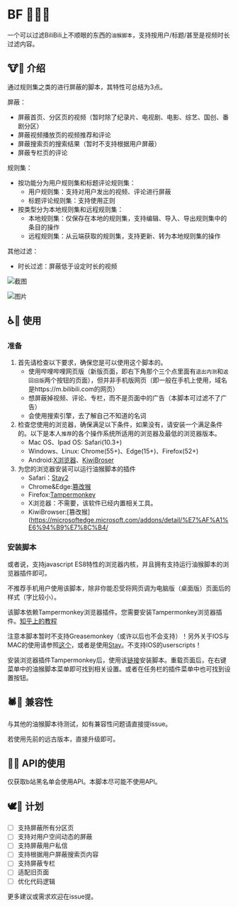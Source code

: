 # BF 🔪🐂🐎
一个可以过滤BiliBili上不顺眼的东西的`油猴脚本`，支持按用户/标题/甚至是视频时长过滤内容。

## 🐮🍺 介绍

通过规则集之类的进行屏蔽的脚本，其特性可总结为3点。

屏蔽：
- 屏蔽首页、分区页的视频（暂时除了纪录片、电视剧、电影、综艺、国创、番剧分区）
- 屏蔽视频播放页的视频推荐和评论
- 屏蔽搜索页的搜索结果（暂时不支持根据用户屏蔽）
- 屏蔽专栏页的评论

规则集：
- 按功能分为用户规则集和标题评论规则集：
    - 用户规则集：支持对用户发出的视频、评论进行屏蔽
    - 标题评论规则集：支持使用正则
- 按类型分为本地规则集和远程规则集：
    - 本地规则集：仅保存在本地的规则集，支持编辑、导入、导出规则集中的条目的操作
    - 远程规则集：从云端获取的规则集，支持更新、转为本地规则集的操作

其他过滤：
- 时长过滤：屏蔽低于设定时长的视频

![截图](https://github.com/ChizhaoEngine/BiliFilter/assets/114285377/91863e39-d82a-47e0-9444-2a659bd66b75)

![图片](https://github.com/ChizhaoEngine/BiliFilter/assets/114285377/f073a615-f217-4e25-9fe6-43ee49788c8b)



## ♿🚩 使用

### 准备

1. 首先请检查以下要求，确保您是可以使用这个脚本的。
    - 使用哔哩哔哩网页版（新版页面，即右下角那个三个点里面有`退出内测`和`返回旧版`两个按钮的页面），但并非手机版网页（即一般在手机上使用，域名是https://m.bilibili.com的网页）
    - 想屏蔽掉视频、评论、专栏，而不是页面中的广告（本脚本可过滤不了广告）
    - 会使用搜索引擎，去了解自己不知道的名词
2. 检查您使用的浏览器，确保满足以下条件，如果没有，请安装一个满足条件的。以下是本人`推荐`的各个操作系统所适用的浏览器及最低的浏览器版本。
    - Mac OS、Ipad OS: Safari(10.3+)
    - Windows、Linux: Chrome(55+)、Edge(15+)、Firefox(52+)
    - Android:[X浏览器](https://www.xbext.com/index.html)、[KiwiBroser](https://kiwibrowser.com/)
3. 为您的浏览器安装可以运行油猴脚本的插件
    - Safari：[Stay2](https://apps.apple.com/cn/app/id1591620171)
    - Chrome&Edge:[篡改猴](https://microsoftedge.microsoft.com/addons/detail/%E7%AF%A1%E6%94%B9%E7%8C%B4/iikmkjmpaadaobahmlepeloendndfphd?hl=zh-CN)
    - Firefox:[Tampermonkey](https://addons.mozilla.org/zh-CN/firefox/addon/tampermonkey/)
    - X浏览器：不需要，该软件已经内置相关工具。
    - KiwiBrowser:[篡改猴](https://microsoftedge.microsoft.com/addons/detail/%E7%AF%A1%E6%94%B9%E7%8C%B4/

### 安装脚本
    

或者说，支持javascript ES8特性的浏览器内核，并且拥有支持运行油猴脚本的浏览器插件即可。

不推荐手机用户使用该脚本，除非你能忍受将网页调为电脑版（桌面版）页面后的样式（字比较小）。

该脚本依赖Tampermonkey浏览器插件。您需要安装Tampermonkey浏览器插件。[知乎上的教程](https://zhuanlan.zhihu.com/p/128453110)

注意本脚本暂时不支持Greasemonkey（或许以后也不会支持）！另外关于IOS与MAC的使用请参照[这个](https://github.com/XIU2/UserScript/issues/107)，或者是使用[Stay](https://apps.apple.com/cn/app/stay-2-%E6%9C%AC%E5%9C%B0%E8%84%9A%E6%9C%AC%E7%AE%A1%E7%90%86%E5%99%A8/id1591620171)。不支持IOS的userscripts！

安装浏览器插件Tampermonkey后，使用该[链接](https://github.com/ChizhaoEngine/BFT/raw/main/bft.user.js)安装脚本。重载页面后，在右键菜单中的油猴脚本菜单即可找到相关设置。或者在任务栏的插件菜单中也可找到设置按钮。

## 🕷️🐍 兼容性

与其他的油猴脚本待测试，如有兼容性问题请直接提issue。

若使用先前的远古版本，直接升级即可。

## 🍆🍑 API的使用

仅获取b站黑名单会使用API。本脚本尽可能不使用API。

## 🕊️📄 计划

- [ ] 支持屏蔽所有分区页
- [ ] 支持对用户空间动态的屏蔽
- [ ] 支持屏蔽用户私信
- [ ] 支持根据用户屏蔽搜索页内容
- [ ] 支持屏蔽专栏
- [ ] 适配旧页面
- [ ] 优化代码逻辑

更多建议或需求欢迎在issue提。
